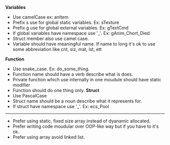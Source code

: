 **Variables** 
  - Use camelCase ex: anItem
  - Prefix s use for global static variables. Ex: sTexture
  - Prefix g use for global external variables. Ex: gTextCmd
  - If global variables have namespace use '_'. Ex: gAnim_Chort_Died
  - Struct member also use camel case.
  - Variable should have meaningful name. If name to long it's ok to use some abbreviation like cnt, siz, mat, lst, ett

**Function**
  - Use snake_case. Ex: do_some_thing.
  - Function name should have a verb describe what is does.
  - Private function which use internally in one moudule should have static modifier
  - Function should do one thing only.
**Struct**
  - Use PascalCase
  - Struct name should be a noun describe what it represents for.
  - If struct have namespace use '_'. Ex: ecs_Pool

****
- Prefer using static, fixed size array instead of dyanamic allocated.
- Prefer writing code moudular over OOP-like way but if you have to it's ok.
- Prefer using array avoid linked list.
